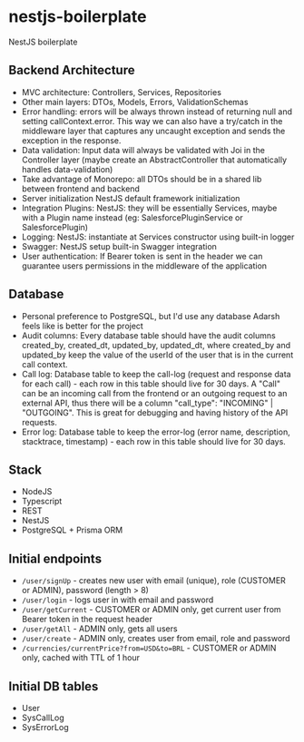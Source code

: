 # nestjs-boilerplate
NestJS boilerplate

## Backend Architecture
- MVC architecture: Controllers, Services, Repositories
- Other main layers: DTOs, Models, Errors, ValidationSchemas
- Error handling: errors will be always thrown instead of returning null and setting callContext.error. This way we can also have a try/catch in the middleware layer that captures any uncaught exception and sends the exception in the response.
- Data validation: Input data will always be validated with Joi in the Controller layer (maybe create an AbstractController that automatically handles data-validation)
- Take advantage of Monorepo: all DTOs should be in a shared lib between frontend and backend
- Server initialization NestJS default framework initialization
- Integration Plugins: NestJS: they will be essentially Services, maybe with a Plugin name instead (eg: SalesforcePluginService or SalesforcePlugin)
- Logging: NestJS: instantiate at Services constructor using built-in logger
- Swagger: NestJS setup built-in Swagger integration
- User authentication: If Bearer token is sent in the header we can guarantee users permissions in the middleware of the application

## Database
- Personal preference to PostgreSQL, but I'd use any database Adarsh feels like is better for the project
- Audit columns: Every database table should have the audit columns created_by, created_dt, updated_by, updated_dt, where created_by and updated_by keep the value of the userId of the user that is in the current call context.
- Call log: Database table to keep the call-log (request and response data for each call) - each row in this table should live for 30 days. A "Call" can be an incoming call from the frontend or an outgoing request to an external API, thus there will be a column "call_type": "INCOMING" | "OUTGOING". This is great for debugging and having history of the API requests.
- Error log: Database table to keep the error-log (error name, description, stacktrace, timestamp) - each row in this table should live for 30 days.

## Stack
- NodeJS
- Typescript
- REST
- NestJS
- PostgreSQL + Prisma ORM

## Initial endpoints
- `/user/signUp` - creates new user with email (unique), role (CUSTOMER or ADMIN), password (length > 8)
- `/user/login` - logs user in with email and password
- `/user/getCurrent` - CUSTOMER or ADMIN only, get current user from Bearer token in the request header
- `/user/getAll` - ADMIN only, gets all users
- `/user/create` - ADMIN only, creates user from email, role and password
- `/currencies/currentPrice?from=USD&to=BRL` - CUSTOMER or ADMIN only, cached with TTL of 1 hour

## Initial DB tables
- User
- SysCallLog
- SysErrorLog
